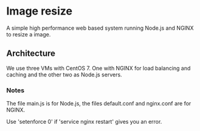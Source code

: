 # Image resize

A simple high performance web based system running Node.js and NGINX to resize a image.


## Architecture

We use three VMs with CentOS 7. One with NGINX for load balancing and caching and the other two as Node.js servers.

### Notes

The file main.js is for Node.js, the files default.conf and nginx.conf are for NGINX.

Use 'setenforce 0' if 'service nginx restart' gives you an error.

